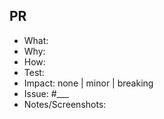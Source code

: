 ## PR

- What: <!-- 1–2 sentences -->
- Why: <!-- purpose/goal -->
- How: <!-- key changes, ≤3 bullets -->
- Test: <!-- commands/steps -->
- Impact: none | minor | breaking <!-- if breaking, add migration note -->
- Issue: #\_\_\_
- Notes/Screenshots: <!-- optional -->
